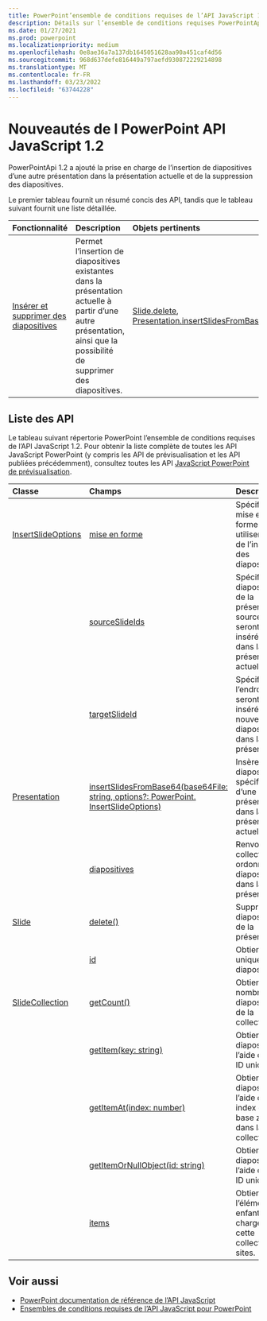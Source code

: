 ```yaml
---
title: PowerPoint’ensemble de conditions requises de l’API JavaScript 1.2
description: Détails sur l’ensemble de conditions requises PowerPointApi 1.2.
ms.date: 01/27/2021
ms.prod: powerpoint
ms.localizationpriority: medium
ms.openlocfilehash: 0e8ae36a7a137db1645051628aa90a451caf4d56
ms.sourcegitcommit: 968d637defe816449a797aefd930872229214898
ms.translationtype: MT
ms.contentlocale: fr-FR
ms.lasthandoff: 03/23/2022
ms.locfileid: "63744228"
---
```

# <a name="whats-new-in-powerpoint-javascript-api-12"></a>Nouveautés de l PowerPoint API JavaScript 1.2

PowerPointApi 1.2 a ajouté la prise en charge de l’insertion de diapositives d’une autre présentation dans la présentation actuelle et de la suppression des diapositives.

Le premier tableau fournit un résumé concis des API, tandis que le tableau suivant fournit une liste détaillée.

| Fonctionnalité | Description | Objets pertinents |
|:--- |:--- |:--- |
| [Insérer et supprimer des diapositives](../../powerpoint/insert-slides-into-presentation.md) | Permet l’insertion de diapositives existantes dans la présentation actuelle à partir d’une autre présentation, ainsi que la possibilité de supprimer des diapositives. | [Slide.delete](/javascript/api/powerpoint/powerpoint.slide#delete--), [Presentation.insertSlidesFromBase64](/javascript/api/powerpoint/powerpoint.presentation#powerpoint-powerpoint-presentation-insertslidesfrombase64-member(1))|

## <a name="api-list"></a>Liste des API

Le tableau suivant répertorie PowerPoint l’ensemble de conditions requises de l’API JavaScript 1.2. Pour obtenir la liste complète de toutes les API JavaScript PowerPoint (y compris les API de prévisualisation et les API publiées précédemment), consultez toutes les API [JavaScript PowerPoint de prévisualisation](/javascript/api/powerpoint?view=powerpoint-js-preview&preserve-view=true).

| Classe | Champs | Description |
|:---|:---|:---|
|[InsertSlideOptions](/javascript/api/powerpoint/powerpoint.insertslideoptions)|[mise en forme](/javascript/api/powerpoint/powerpoint.insertslideoptions#powerpoint-powerpoint-insertslideoptions-formatting-member)|Spécifie la mise en forme à utiliser lors de l’insertion des diapositives.|
||[sourceSlideIds](/javascript/api/powerpoint/powerpoint.insertslideoptions#powerpoint-powerpoint-insertslideoptions-sourceslideids-member)|Spécifie les diapositives de la présentation source qui seront insérées dans la présentation actuelle.|
||[targetSlideId](/javascript/api/powerpoint/powerpoint.insertslideoptions#powerpoint-powerpoint-insertslideoptions-targetslideid-member)|Spécifie l’endroit où seront insérées les nouvelles diapositives dans la présentation.|
|[Presentation](/javascript/api/powerpoint/powerpoint.presentation)|[insertSlidesFromBase64(base64File: string, options?: PowerPoint. InsertSlideOptions)](/javascript/api/powerpoint/powerpoint.presentation#powerpoint-powerpoint-presentation-insertslidesfrombase64-member(1))|Insère les diapositives spécifiées d’une présentation dans la présentation actuelle.|
||[diapositives](/javascript/api/powerpoint/powerpoint.presentation#powerpoint-powerpoint-presentation-slides-member)|Renvoie une collection ordonnée de diapositives dans la présentation.|
|[Slide](/javascript/api/powerpoint/powerpoint.slide)|[delete()](/javascript/api/powerpoint/powerpoint.slide#powerpoint-powerpoint-slide-delete-member(1))|Supprime la diapositive de la présentation.|
||[id](/javascript/api/powerpoint/powerpoint.slide#powerpoint-powerpoint-slide-id-member)|Obtient l’ID unique de la diapositive.|
|[SlideCollection](/javascript/api/powerpoint/powerpoint.slidecollection)|[getCount()](/javascript/api/powerpoint/powerpoint.slidecollection#powerpoint-powerpoint-slidecollection-getcount-member(1))|Obtient le nombre de diapositives de la collection.|
||[getItem(key: string)](/javascript/api/powerpoint/powerpoint.slidecollection#powerpoint-powerpoint-slidecollection-getitem-member(1))|Obtient une diapositive à l’aide de son ID unique.|
||[getItemAt(index: number)](/javascript/api/powerpoint/powerpoint.slidecollection#powerpoint-powerpoint-slidecollection-getitemat-member(1))|Obtient une diapositive à l’aide de son index de base zéro dans la collection.|
||[getItemOrNullObject(id: string)](/javascript/api/powerpoint/powerpoint.slidecollection#powerpoint-powerpoint-slidecollection-getitemornullobject-member(1))|Obtient une diapositive à l’aide de son ID unique.|
||[items](/javascript/api/powerpoint/powerpoint.slidecollection#powerpoint-powerpoint-slidecollection-items-member)|Obtient l’élément enfant chargé dans cette collection de sites.|

## <a name="see-also"></a>Voir aussi

- [PowerPoint documentation de référence de l’API JavaScript](/javascript/api/powerpoint?view=powerpoint-js-1.2&preserve-view=true)
- [Ensembles de conditions requises de l’API JavaScript pour PowerPoint](powerpoint-api-requirement-sets.md)
